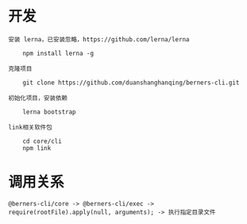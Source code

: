 # 开发
    安装 lerna，已安装忽略，https://github.com/lerna/lerna
    
        npm install lerna -g
    
    克隆项目

        git clone https://github.com/duanshanghanqing/berners-cli.git
    
    初始化项目，安装依赖

        lerna bootstrap
    
    link相关软件包

        cd core/cli
        npm link

# 调用关系

    @berners-cli/core -> @berners-cli/exec -> require(rootFile).apply(null, arguments); -> 执行指定目录文件